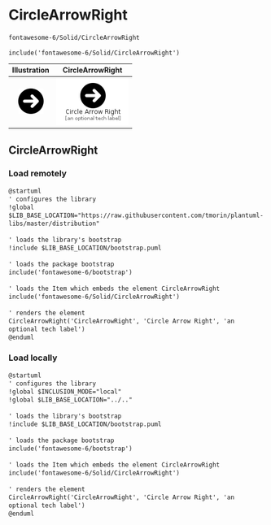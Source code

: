 # CircleArrowRight


```text
fontawesome-6/Solid/CircleArrowRight
```

```text
include('fontawesome-6/Solid/CircleArrowRight')
```



| Illustration | CircleArrowRight |
| :---: | :---: |
| ![illustration for Illustration](../../fontawesome-6/Solid/CircleArrowRight.png) | ![illustration for CircleArrowRight](../../fontawesome-6/Solid/CircleArrowRight.Local.png) |




## CircleArrowRight

### Load remotely
```plantuml
@startuml
' configures the library
!global $LIB_BASE_LOCATION="https://raw.githubusercontent.com/tmorin/plantuml-libs/master/distribution"

' loads the library's bootstrap
!include $LIB_BASE_LOCATION/bootstrap.puml

' loads the package bootstrap
include('fontawesome-6/bootstrap')

' loads the Item which embeds the element CircleArrowRight
include('fontawesome-6/Solid/CircleArrowRight')

' renders the element
CircleArrowRight('CircleArrowRight', 'Circle Arrow Right', 'an optional tech label')
@enduml
```

### Load locally
```plantuml
@startuml
' configures the library
!global $INCLUSION_MODE="local"
!global $LIB_BASE_LOCATION="../.."

' loads the library's bootstrap
!include $LIB_BASE_LOCATION/bootstrap.puml

' loads the package bootstrap
include('fontawesome-6/bootstrap')

' loads the Item which embeds the element CircleArrowRight
include('fontawesome-6/Solid/CircleArrowRight')

' renders the element
CircleArrowRight('CircleArrowRight', 'Circle Arrow Right', 'an optional tech label')
@enduml
```

